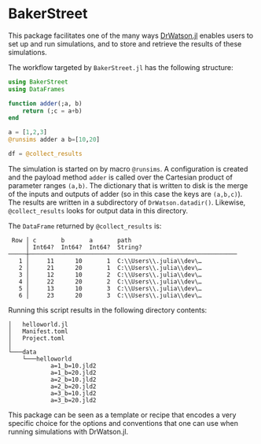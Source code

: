 # BakerStreet

This package facilitates one of the many ways [DrWatson.jl](https://github.com/JuliaDynamics/DrWatson.jl) enables users to set up and run simulations, and to store and retrieve the results of these simulations.

The workflow targeted by `BakerStreet.jl` has the following structure:

```julia
using BakerStreet
using DataFrames

function adder(;a, b)
    return (;c = a+b)
end

a = [1,2,3]
@runsims adder a b=[10,20]

df = @collect_results
```

The simulation is started on by macro `@runsims`. A configuration is created and the payload method `adder` is called over the Cartesian product of parameter ranges `(a,b)`. The dictionary that is written to disk is the merge of the inputs and outputs of adder (so in this case the keys are `(a,b,c)`). The results are written in a subdirectory of `DrWatson.datadir()`. Likewise, `@collect_results` looks for output data in this directory.

The `DataFrame` returned by `@collect_results` is:

```
 Row │ c       b       a       path
     │ Int64?  Int64?  Int64?  String?
─────┼───────────────────────────────────────────────────────────
   1 │     11      10       1  C:\\Users\\.julia\\dev\…
   2 │     21      20       1  C:\\Users\\.julia\\dev\…
   3 │     12      10       2  C:\\Users\\.julia\\dev\…
   4 │     22      20       2  C:\\Users\\.julia\\dev\…
   5 │     13      10       3  C:\\Users\\.julia\\dev\…
   6 │     23      20       3  C:\\Users\\.julia\\dev\…
```

Running this script results in the following directory contents:

```
│   helloworld.jl
│   Manifest.toml
│   Project.toml
│
└───data
    └───helloworld
            a=1_b=10.jld2
            a=1_b=20.jld2
            a=2_b=10.jld2
            a=2_b=20.jld2
            a=3_b=10.jld2
            a=3_b=20.jld2
```

This package can be seen as a template or recipe that encodes a very specific choice for the options and conventions that one can use when running simulations with DrWatson.jl.
